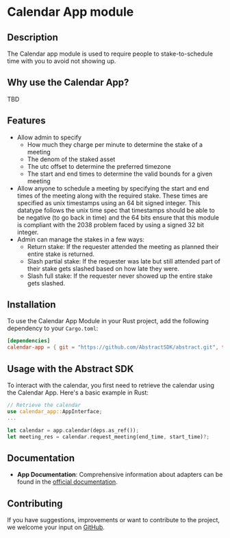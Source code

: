 # Calendar App module

## Description

The Calendar app module is used to require people to stake-to-schedule time with you to avoid not showing up.

## Why use the Calendar App?

TBD

## Features

- Allow admin to specify
    - How much they charge per minute to determine the stake of a meeting
    - The denom of the staked asset
    - The utc offset to determine the preferred timezone
    - The start and end times to determine the valid bounds for a given meeting
- Allow anyone to schedule a meeting by specifying the start and end times of the meeting along with the required stake. These times are specified as unix timestamps using an 64 bit signed integer. This datatype follows the unix time
spec that timestamps should be able to be negative (to go back in time) and the 64 bits ensure that this module is compliant with the 2038 problem faced by using a signed 32 bit integer.
- Admin can manage the stakes in a few ways:
    - Return stake: If the requester attended the meeting as planned their entire stake is returned.
    - Slash partial stake: If the requester was late but still attended part of their stake gets slashed based on how late they were.
    - Slash full stake: If the requester never showed up the entire stake gets slashed.

## Installation

To use the Calendar App Module in your Rust project, add the following dependency to your `Cargo.toml`:
```toml
[dependencies]
calendar-app = { git = "https://github.com/AbstractSDK/abstract.git", tag="v0.19.0", default-features = false }
```

## Usage with the Abstract SDK

To interact with the calendar, you first need to retrieve the calendar using the Calendar App. Here's a basic example in Rust:
```rust
// Retrieve the calendar
use calendar_app::AppInterface;
...

let calendar = app.calendar(deps.as_ref());
let meeting_res = calendar.request_meeting(end_time, start_time)?;
```

## Documentation

- **App Documentation**: Comprehensive information about adapters can be found in the [official documentation](https://docs.abstract.money/3_framework/6_module_types.html#apps).

## Contributing

If you have suggestions, improvements or want to contribute to the project, we welcome your input on [GitHub](https://github.com/AbstractSDK/abstract).
